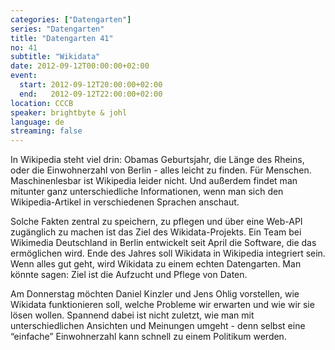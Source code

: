 ```yaml
---
categories: ["Datengarten"]
series: "Datengarten"
title: "Datengarten 41"
no: 41
subtitle: "Wikidata"
date: 2012-09-12T00:00:00+02:00
event:
  start: 2012-09-12T20:00:00+02:00
  end:   2012-09-12T22:00:00+02:00
location: CCCB
speaker: brightbyte & johl 
language: de
streaming: false
---
```


In Wikipedia steht viel drin: Obamas Geburtsjahr, die Länge des Rheins, oder die Einwohnerzahl von Berlin - alles leicht zu finden. Für Menschen. Maschinenlesbar ist Wikipedia leider nicht. Und außerdem findet man mitunter ganz unterschiedliche Informationen, wenn man sich den Wikipedia-Artikel in verschiedenen Sprachen anschaut.

Solche Fakten zentral zu speichern, zu pflegen und über eine Web-API zugänglich zu machen ist das Ziel des Wikidata-Projekts. Ein Team bei Wikimedia Deutschland in Berlin entwickelt seit April die Software, die das ermöglichen wird. Ende des Jahres soll Wikidata in Wikipedia integriert sein. Wenn alles gut geht, wird Wikidata zu einem echten Datengarten. Man könnte sagen: Ziel ist die Aufzucht und Pflege von Daten.

Am Donnerstag möchten Daniel Kinzler und Jens Ohlig vorstellen, wie Wikidata funktionieren soll, welche Probleme wir erwarten und wie wir sie lösen wollen. Spannend dabei ist nicht zuletzt, wie man mit unterschiedlichen Ansichten und Meinungen umgeht - denn selbst eine “einfache” Einwohnerzahl kann schnell zu einem Politikum werden. 

